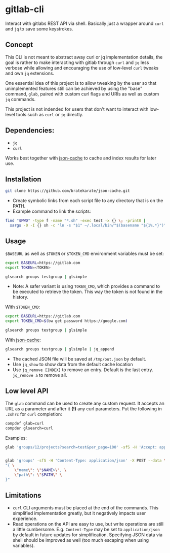 # gitlab-cli

Interact with gitlabs REST API via shell. Basically just a wrapper around `curl` and `jq` to save some keystrokes. 

## Concept
This CLI is not meant to abstract away curl or jq implementation details, the goal is rather to make interacting with gitlab through `curl` and `jq` less verbose while allowing and encouraging the use of low-level `curl` tweaks and own `jq` extensions.

One essential idea of this project is to allow tweaking by the user so that unimplemented features still can be achieved by using the "base" command, `glab`, paired with custom curl flags and URIs as well as custom `jq` commands.

This project is not indended for users that don't want to interact with low-level tools such as `curl` or `jq` directly.

## Dependencies:
  - `jq`
  - `curl` 

Works best together with [json-cache](https://github.com/bratekarate/json-cache) to cache and index results for later use.

## Installation

```sh
git clone https://github.com/bratekarate/json-cache.git
```
- Create symbolic links from each script file to any directory that is on the PATH.
- Example command to link the scripts:
```sh
find "$PWD" -type f -name "*.sh" -exec test -x {} \; -print0 |
  xargs -0 -I {} sh -c 'ln -s "$1" ~/.local/bin/"$(basename "${1%.*}")"' _ {}
```

## Usage

`$BASEURL` as well as `$TOKEN` or `$TOKEN_CMD` environment variables must be set:
```sh
export BASEURL=https://gitlab.com
export TOKEN=<TOKEN>

glsearch groups testgroup | glsimple
```
- Note: A safer variant is using `TOKEN_CMD`, which provides a command to be executed to retrieve the token. This way the token is not found in the history.

With `$TOKEN_CMD`:
```sh
export BASEURL=https://gitlab.com
export TOKEN_CMD=$(bw get password https://google.com)

glsearch groups testgroup | glsimple
```
With [json-cache](https://github.com/bratekarate/json-cache):
```sh
glsearch groups testgroup | glsimple | jq_append
```
- The cached JSON file will be saved at `/tmp/out.json` by default.
- Use `jq_show` to show data from the default cache location
- Use `jq_remove [INDEX]` to remove an entry. Default is the last entry. `jq_remove a` to remove all.

## Low level API
The `glab` command can be used to create any custom request. It accepts an URL as a parameter and after it **(!)** any curl parameters. Put the following in `.zshrc` for `curl` completion:
```zsh
compdef glab=curl
compder glsearch=curl
```
Examples:
```sh
glab 'groups/12/projects?search=test&per_page=100' -sfS -H 'Accept: application/json' 
```
```sh

glab 'groups' -sfS -H 'Content-Type: application/json' -X POST --data \
"{ \
    \"name\": \"$NAME>\", \
    \"path\": \"$PATH\" \
}"
```

## Limitations

- `curl` CLI arguments must be placed at the end of the commands. This simplified implementation greatly, but it negatively impacts user experience.
- Read operations on the API are easy to use, but write operations are still a little cumbersome. E.g. `Content-Type` may be set to `application/json` by default in future updates for simplification. Specifying JSON data via shell should be improved as well (too much escaping when using variables).

